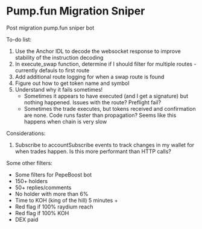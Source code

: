 # Pump.fun Migration Sniper
Post migration pump.fun sniper bot

To-do list:
1. Use the Anchor IDL to decode the websocket response to improve stability of the instruction decoding
2. In execute_swap function, determine if I should filter for multiple routes - currently defauls to first route
3. Add additional route logging for when a swap route is found
4. Figure out how to get token name and symbol
5. Understand why it fails sometimes!
    - Sometimes it appears to have executed (and I get a signature) but nothing happened. Issues with the route? Preflight fail?
    - Sometimes the trade executes, but tokens received and confirmation are none. Code runs faster than propagation? Seems like this happens when chain is very slow


Considerations:
1. Subscribe to accountSubscribe events to track changes in my wallet for when trades happen. Is this more performant than HTTP calls?


Some other filters:
- Some filters for PepeBoost bot
- 150+ holders
- 50+ replies/comments
- No holder with more than 6%
- Time to KOH (king of the hill) 5 minutes +
- Red flag if 100% raydium reach
- Red flag if 100% KOH
- DEX paid
